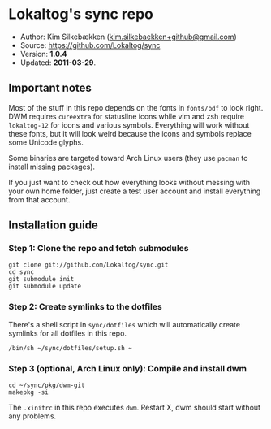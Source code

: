 # Lokaltog's sync repo

- Author: Kim Silkebækken (kim.silkebaekken+github@gmail.com)
- Source: <https://github.com/Lokaltog/sync>
- Version: **1.0.4**
- Updated: **2011-03-29**.

## Important notes

Most of the stuff in this repo depends on the fonts in `fonts/bdf` to 
look right. DWM requires `cureextra` for statusline icons while vim and 
zsh require `lokaltog-12` for icons and various symbols. Everything will 
work without these fonts, but it will look weird because the icons and 
symbols replace some Unicode glyphs.

Some binaries are targeted toward Arch Linux users (they use `pacman` to 
install missing packages).

If you just want to check out how everything looks without messing with 
your own home folder, just create a test user account and install 
everything from that account.

## Installation guide

### Step 1: Clone the repo and fetch submodules

	git clone git://github.com/Lokaltog/sync.git
	cd sync
	git submodule init
	git submodule update

### Step 2: Create symlinks to the dotfiles

There's a shell script in `sync/dotfiles` which will automatically 
create symlinks for all dotfiles in this repo.

	/bin/sh ~/sync/dotfiles/setup.sh ~

### Step 3 (optional, Arch Linux only): Compile and install dwm

	cd ~/sync/pkg/dwm-git
	makepkg -si

The `.xinitrc` in this repo executes `dwm`. Restart X, dwm should start 
without any problems.
